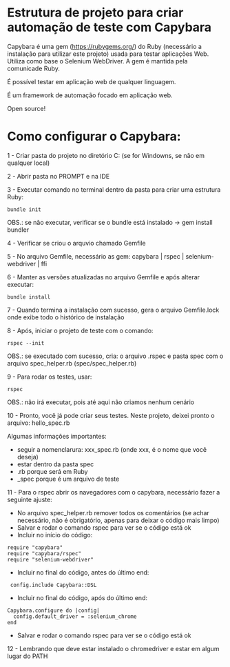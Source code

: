# Estrutura de projeto para criar automação de teste com Capybara

Capybara é uma gem (https://rubygems.org/) do Ruby (necessário a instalação para utilizar este projeto) usada para testar aplicações Web.
Utiliza como base o Selenium WebDriver. A gem é mantida pela comunicade Ruby.

É possível testar em aplicação web de qualquer linguagem.

É um framework de automação focado em aplicação web. 

Open source!

# Como configurar o Capybara:

1 - Criar pasta do projeto no diretório C: (se for Windowns, se não em qualquer local)

2 - Abrir pasta no PROMPT e na IDE

3 - Executar comando no terminal dentro da pasta para criar uma estrutura Ruby:
```
bundle init 
```
OBS.: se não executar, verificar se o bundle está instalado -> gem install bundler

4 - Verificar se criou o arquvio chamado Gemfile

5 - No arquivo Gemfile, necessário as gem: capybara | rspec | selenium-webdriver | ffi

6 - Manter as versões atualizadas no arquivo Gemfile e após alterar executar:
```
bundle install
```
7 - Quando termina a instalação com sucesso, gera o arquivo Gemfile.lock onde exibe todo o histórico de instalação

8 - Após, iniciar o projeto de teste com o comando:
```
rspec --init
```
OBS.: se executado com sucesso, cria: o arquivo .rspec e pasta spec com o arquivo spec_helper.rb (spec/spec_helper.rb)

9 - Para rodar os testes, usar:
```
rspec
```
OBS.: não irá executar, pois até aqui não criamos nenhum cenário

10 - Pronto, você já pode criar seus testes.
Neste projeto, deixei pronto o arquivo: hello_spec.rb

Algumas informações importantes:
- seguir a nomenclarura: xxx_spec.rb (onde xxx, é o nome que você deseja)
- estar dentro da pasta spec
- .rb porque será em Ruby
- _spec porque é um arquivo de teste

11 - Para o rspec abrir os navegadores com o capybara, necessário fazer a seguinte ajuste:
- No arquivo spec_helper.rb remover todos os comentários (se achar necessário, não é obrigatório, apenas para deixar o código mais limpo)
- Salvar e rodar o comando rspec para ver se o código está ok
- Incluir no início do código:
```
require "capybara"
require "capybara/rspec"
require "selenium-webdriver"
```
- Incluir no final do código, antes do último end:
```
 config.include Capybara::DSL
```
- Incluir no final do código, após do último end:
```
Capybara.configure do |config|
  config.default_driver = :selenium_chrome
end
```
- Salvar e rodar o comando rspec para ver se o código está ok

12 - Lembrando que deve estar instalado o chromedriver e estar em algum lugar do PATH
